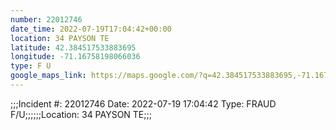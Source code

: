 ```yaml
---
number: 22012746
date_time: 2022-07-19T17:04:42+00:00
location: 34 PAYSON TE
latitude: 42.384517533883695
longitude: -71.16758198066036
type: F U
google_maps_link: https://maps.google.com/?q=42.384517533883695,-71.16758198066036
---
```


;;;Incident #: 22012746  Date: 2022-07-19 17:04:42   Type: FRAUD F/U;;;;;;Location: 34 PAYSON TE;;;

